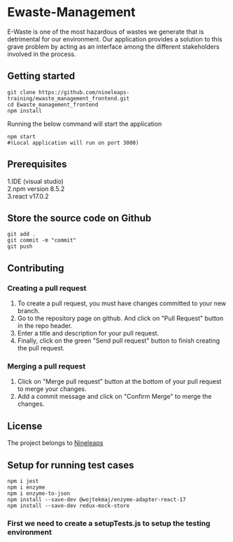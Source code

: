# Ewaste-Management
E-Waste is one of the most hazardous of wastes we generate that is detrimental for our environment. Our application provides a solution to this grave problem by acting as an interface among the different stakeholders involved in the process.

## Getting started
```  
git clone https://github.com/nineleaps-training/ewaste_management_frontend.git    
cd Ewaste_management_frontend  
npm install  
```  
Running the below command will start the application  
```  
npm start  
#(Local application will run on port 3000)  
```   
  
## Prerequisites
1.IDE (visual studio)  
2.npm version 8.5.2  
3.react v17.0.2  

## Store the source code on Github
```  
git add .  
git commit -m "commit"  
git push  
```  
  
## Contributing  
### Creating a pull request  
1. To create a pull request, you must have changes committed to your new branch.  
2. Go to the repository page on github. And click on "Pull Request" button in the repo header.  
3. Enter a title and description for your pull request.  
4. Finally, click on the green "Send pull request" button to finish creating the pull request.  
  
### Merging a pull request  
1. Click on "Merge pull request" button at the bottom of your pull request to merge your changes.   
2. Add a commit message and click on "Confirm Merge" to merge the changes.  
  
## License  
The project belongs to <a href= "https://www.nineleaps.com/" >Nineleaps</a> 


## Setup for running test cases
```
npm i jest
npm i enzyme
npm i enzyme-to-json
npm install --save-dev @wojtekmaj/enzyme-adapter-react-17
npm install --save-dev redux-mock-store 
```
### First we need to create a setupTests.js to setup the testing environment



  



